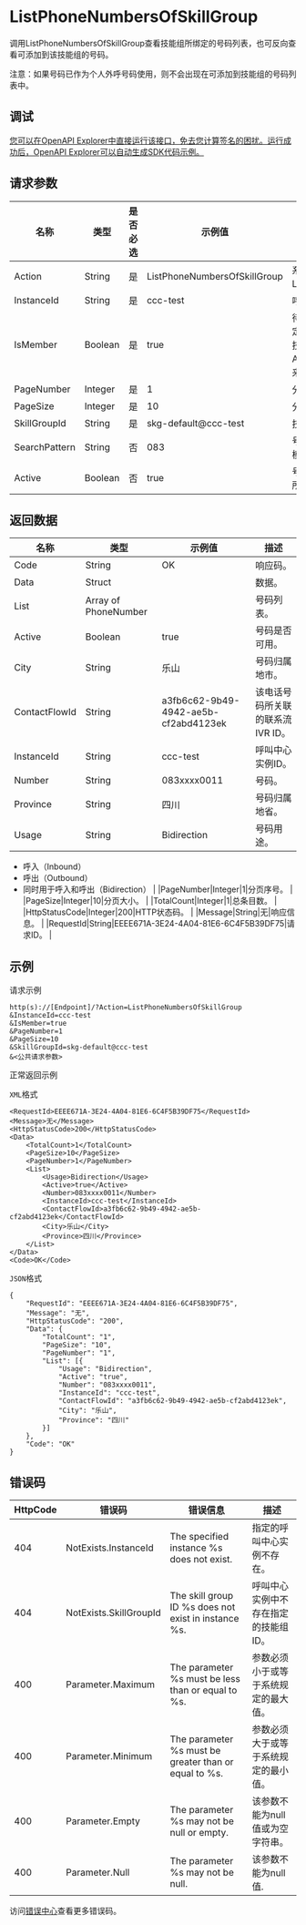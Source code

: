 # ListPhoneNumbersOfSkillGroup

调用ListPhoneNumbersOfSkillGroup查看技能组所绑定的号码列表，也可反向查看可添加到该技能组的号码。

注意：如果号码已作为个人外呼号码使用，则不会出现在可添加到技能组的号码列表中。

## 调试

[您可以在OpenAPI Explorer中直接运行该接口，免去您计算签名的困扰。运行成功后，OpenAPI Explorer可以自动生成SDK代码示例。](https://api.aliyun.com/#product=CCC&api=ListPhoneNumbersOfSkillGroup&type=RPC&version=2020-07-01)

## 请求参数

|名称|类型|是否必选|示例值|描述|
|--|--|----|---|--|
|Action|String|是|ListPhoneNumbersOfSkillGroup|系统规定参数。取值：ListPhoneNumbersOfSkillGroup。 |
|InstanceId|String|是|ccc-test|呼叫中心实例ID。 |
|IsMember|Boolean|是|true|待查询的号码是否与该技能组绑定。若为false，则查看可添加到该技能组的号码列表，作为 AddNumbersToSkillGroup 的号码来源。 |
|PageNumber|Integer|是|1|分页序号，范围1-100。 |
|PageSize|Integer|是|10|分页大小，范围1-100。 |
|SkillGroupId|String|是|skg-default@ccc-test|技能组ID。 |
|SearchPattern|String|否|083|号码查找pattern，可以基于此参数模糊查找。 |
|Active|Boolean|否|true|号码是否可用。如果为空，则获取所有类型的号码。 |

## 返回数据

|名称|类型|示例值|描述|
|--|--|---|--|
|Code|String|OK|响应码。 |
|Data|Struct| |数据。 |
|List|Array of PhoneNumber| |号码列表。 |
|Active|Boolean|true|号码是否可用。 |
|City|String|乐山|号码归属地市。 |
|ContactFlowId|String|a3fb6c62-9b49-4942-ae5b-cf2abd4123ek|该电话号码所关联的联系流IVR ID。 |
|InstanceId|String|ccc-test|呼叫中心实例ID。 |
|Number|String|083xxxx0011|号码。 |
|Province|String|四川|号码归属地省。 |
|Usage|String|Bidirection|号码用途。

 -   呼入（Inbound）
-   呼出（Outbound）
-   同时用于呼入和呼出（Bidirection） |
|PageNumber|Integer|1|分页序号。 |
|PageSize|Integer|10|分页大小。 |
|TotalCount|Integer|1|总条目数。 |
|HttpStatusCode|Integer|200|HTTP状态码。 |
|Message|String|无|响应信息。 |
|RequestId|String|EEEE671A-3E24-4A04-81E6-6C4F5B39DF75|请求ID。 |

## 示例

请求示例

```
http(s)://[Endpoint]/?Action=ListPhoneNumbersOfSkillGroup
&InstanceId=ccc-test
&IsMember=true
&PageNumber=1
&PageSize=10
&SkillGroupId=skg-default@ccc-test
&<公共请求参数>
```

正常返回示例

`XML`格式

```
<RequestId>EEEE671A-3E24-4A04-81E6-6C4F5B39DF75</RequestId>
<Message>无</Message>
<HttpStatusCode>200</HttpStatusCode>
<Data>
    <TotalCount>1</TotalCount>
    <PageSize>10</PageSize>
    <PageNumber>1</PageNumber>
    <List>
        <Usage>Bidirection</Usage>
        <Active>true</Active>
        <Number>083xxxx0011</Number>
        <InstanceId>ccc-test</InstanceId>
        <ContactFlowId>a3fb6c62-9b49-4942-ae5b-cf2abd4123ek</ContactFlowId>
        <City>乐山</City>
        <Province>四川</Province>
    </List>
</Data>
<Code>OK</Code>
```

`JSON`格式

```
{
	"RequestId": "EEEE671A-3E24-4A04-81E6-6C4F5B39DF75",
	"Message": "无",
	"HttpStatusCode": "200",
	"Data": {
		"TotalCount": "1",
		"PageSize": "10",
		"PageNumber": "1",
		"List": [{
			"Usage": "Bidirection",
			"Active": "true",
			"Number": "083xxxx0011",
			"InstanceId": "ccc-test",
			"ContactFlowId": "a3fb6c62-9b49-4942-ae5b-cf2abd4123ek",
			"City": "乐山",
			"Province": "四川"
		}]
	},
	"Code": "OK"
}
```

## 错误码

|HttpCode|错误码|错误信息|描述|
|--------|---|----|--|
|404|NotExists.InstanceId|The specified instance %s does not exist.|指定的呼叫中心实例不存在。|
|404|NotExists.SkillGroupId|The skill group ID %s does not exist in instance %s.|呼叫中心实例中不存在指定的技能组ID。|
|400|Parameter.Maximum|The parameter %s must be less than or equal to %s.|参数必须小于或等于系统规定的最大值。|
|400|Parameter.Minimum|The parameter %s must be greater than or equal to %s.|参数必须大于或等于系统规定的最小值。|
|400|Parameter.Empty|The parameter %s may not be null or empty.|该参数不能为null值或为空字符串。|
|400|Parameter.Null|The parameter %s may not be null.|该参数不能为null值.|

访问[错误中心](https://error-center.aliyun.com/status/product/CCC)查看更多错误码。

